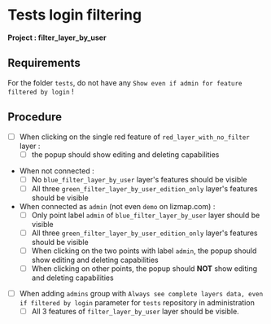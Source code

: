 # Tests login filtering

**Project : filter_layer_by_user**

## Requirements

For the folder `tests`, do not have any `Show even if admin for feature filtered by login` !

## Procedure

* [ ] When clicking on the single red feature of `red_layer_with_no_filter` layer :
  * [ ] the popup should show editing and deleting capabilities

* When not connected :
    * [ ] No `blue_filter_layer_by_user` layer's features should be visible
    * [ ] All three `green_filter_layer_by_user_edition_only` layer's features should be visible

* When connected as `admin` (not even `demo` on lizmap.com) :
    * [ ] Only point label `admin` of `blue_filter_layer_by_user` layer should be visible
    * [ ] All three `green_filter_layer_by_user_edition_only` layer's features should be visible
    * [ ] When clicking on the two points with label `admin`, the popup should show editing and deleting capabilities
    * [ ] When clicking on other points, the popup should **NOT** show editing and deleting capabilities

* [ ] When adding `admins` group with `Always see complete layers data, even if filtered by login` parameter for `tests` repository in administration
  * [ ] All 3 features of `filter_layer_by_user` layer should be visible.
